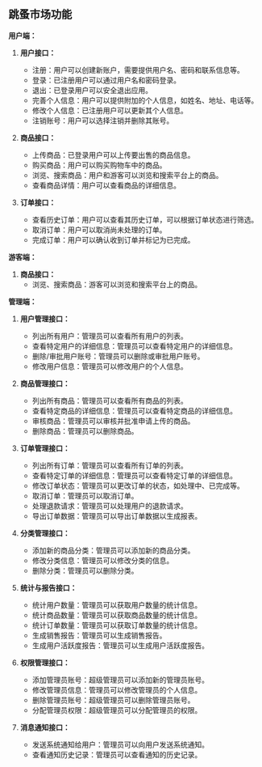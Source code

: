 ## 跳蚤市场功能

**用户端：**

1. **用户接口：**
   - 注册：用户可以创建新账户，需要提供用户名、密码和联系信息等。
   - 登录：已注册用户可以通过用户名和密码登录。
   - 退出：已登录用户可以安全退出应用。
   - 完善个人信息：用户可以提供附加的个人信息，如姓名、地址、电话等。
   - 修改个人信息：已注册用户可以更新其个人信息。
   - 注销账号：用户可以选择注销并删除其账号。

3. **商品接口：**
   - 上传商品：已登录用户可以上传要出售的商品信息。
   - 购买商品：用户可以购买购物车中的商品。
   - 浏览、搜索商品：用户和游客可以浏览和搜索平台上的商品。
   - 查看商品详情：用户可以查看商品的详细信息。

4. **订单接口：**
   - 查看历史订单：用户可以查看其历史订单，可以根据订单状态进行筛选。
   - 取消订单：用户可以取消尚未处理的订单。
   - 完成订单：用户可以确认收到订单并标记为已完成。

**游客端：**

1. **商品接口：**
   - 浏览、搜索商品：游客可以浏览和搜索平台上的商品。

**管理端：**

1. **用户管理接口：**
   - 列出所有用户：管理员可以查看所有用户的列表。
   - 查看特定用户的详细信息：管理员可以查看特定用户的详细信息。
   - 删除/审批用户账号：管理员可以删除或审批用户账号。
   - 修改用户信息：管理员可以修改用户的个人信息。

2. **商品管理接口：**
   - 列出所有商品：管理员可以查看所有商品的列表。
   - 查看特定商品的详细信息：管理员可以查看特定商品的详细信息。
   - 审核商品：管理员可以审核并批准申请上传的商品。
   - 删除商品：管理员可以删除商品。

3. **订单管理接口：**
   - 列出所有订单：管理员可以查看所有订单的列表。
   - 查看特定订单的详细信息：管理员可以查看特定订单的详细信息。
   - 修改订单状态：管理员可以更改订单的状态，如处理中、已完成等。
   - 取消订单：管理员可以取消订单。
   - 处理退款请求：管理员可以处理用户的退款请求。
   - 导出订单数据：管理员可以导出订单数据以生成报表。

4. **分类管理接口：**
   - 添加新的商品分类：管理员可以添加新的商品分类。
   - 修改分类信息：管理员可以修改分类的信息。
   - 删除分类：管理员可以删除分类。

5. **统计与报告接口：**
   - 统计用户数量：管理员可以获取用户数量的统计信息。
   - 统计商品数量：管理员可以获取商品数量的统计信息。
   - 统计订单数量：管理员可以获取订单数量的统计信息。
   - 生成销售报告：管理员可以生成销售报告。
   - 生成用户活跃度报告：管理员可以生成用户活跃度报告。

6. **权限管理接口：**
   - 添加管理员账号：超级管理员可以添加新的管理员账号。
   - 修改管理员信息：管理员可以修改管理员的个人信息。
   - 删除管理员账号：超级管理员可以删除管理员账号。
   - 分配管理员权限：超级管理员可以分配管理员的权限。

7. **消息通知接口：**
   - 发送系统通知给用户：管理员可以向用户发送系统通知。
   - 查看通知历史记录：管理员可以查看通知的历史记录。
​		

